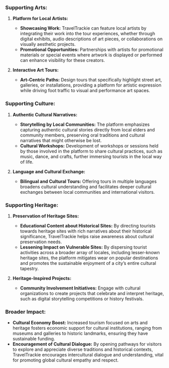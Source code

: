 
### Supporting Arts:

1. **Platform for Local Artists:**
   - **Showcasing Work:** TravelTrackie can feature local artists by integrating their work into the tour experiences, whether through digital exhibits, audio descriptions of art pieces, or collaborations on visually aesthetic projects.
   - **Promotional Opportunities:** Partnerships with artists for promotional materials or special events where artwork is displayed or performed can enhance visibility for these creators.

2. **Interactive Art Tours:**
   - **Art-Centric Paths:** Design tours that specifically highlight street art, galleries, or installations, providing a platform for artistic expression while driving foot traffic to visual and performance art spaces.

### Supporting Culture:

1. **Authentic Cultural Narratives:**
   - **Storytelling by Local Communities:** The platform emphasizes capturing authentic cultural stories directly from local elders and community members, preserving oral traditions and cultural narratives that might otherwise be lost.
   - **Cultural Workshops:** Development of workshops or sessions held by those involved in the platform to share cultural practices, such as music, dance, and crafts, further immersing tourists in the local way of life.

2. **Language and Cultural Exchange:**
   - **Bilingual and Cultural Tours:** Offering tours in multiple languages broadens cultural understanding and facilitates deeper cultural exchanges between local communities and international visitors.

### Supporting Heritage:

1. **Preservation of Heritage Sites:**
   - **Educational Content about Historical Sites:** By directing tourists towards heritage sites with rich narratives about their historical significance, TravelTrackie helps raise awareness about cultural preservation needs.
   - **Lessening Impact on Vulnerable Sites:** By dispersing tourist activities across a broader array of locales, including lesser-known heritage sites, the platform mitigates wear on popular destinations and promotes the sustainable enjoyment of a city’s entire cultural tapestry.

2. **Heritage-Inspired Projects:**
   - **Community Involvement Initiatives:** Engage with cultural organizations to create projects that celebrate and interpret heritage, such as digital storytelling competitions or history festivals.

### Broader Impact:

- **Cultural Economy Boost:** Increased tourism focused on arts and heritage fosters economic support for cultural institutions, ranging from museums and galleries to historic landmarks, ensuring they have sustainable funding.
- **Encouragement of Cultural Dialogue:** By opening pathways for visitors to explore and appreciate diverse traditions and historical contexts, TravelTrackie encourages intercultural dialogue and understanding, vital for promoting global cultural empathy and respect.
